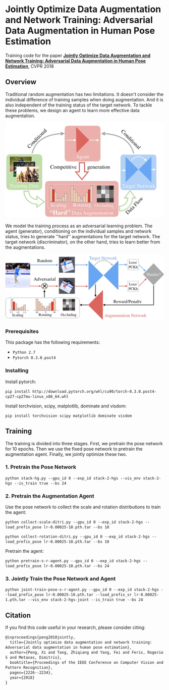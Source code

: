 # Jointly Optimize Data Augmentation and Network Training: Adversarial Data Augmentation in Human Pose Estimation

Training code for the paper 
**[Jointly Optimize Data Augmentation and Network Training: Adversarial Data Augmentation in Human Pose Estimation](https://arxiv.org/pdf/1805.09707.pdf)**, CVPR 2018

## Overview
Traditional random augmentation has two limitations. It doesn't consider the individual difference of training samples when doing augmentation. And it is also independent of the training status of the target network. To tackle these problems, we design an agent to learn more effective data augmentation. 
<p align="center"><img src="figures/overview-1.jpg" alt="Adversarial Data Augmentation in Human Pose Estimation" width="600"></p>
We model the training process as an adversarial learning problem. The agent (generator), conditioning on the individual samples and network status, tries to generate ''hard'' augmentations for the target network. The target network (discriminator), on the other hand, tries to learn better from the augmentations.
<p align="center"><img src="figures/overview-2.jpg" alt="Adversarial Data Augmentation in Human Pose Estimation" width="600"></p>

### Prerequisites

This package has the following requirements:

* `Python 2.7`
* `Pytorch 0.3.0.post4`


### Installing

Install pytorch:
```
pip install http://download.pytorch.org/whl/cu90/torch-0.3.0.post4-cp27-cp27mu-linux_x86_64.whl
```
Install torchvision, scipy, matplotlib, dominate and visdom:
```
pip install torchvision scipy matplotlib dominate visdom
```

## Training

The training is divided into three stages. First, we pretrain the pose network for 10 epochs. Then we use the fixed pose network to pretrain the augmentation agent. Finally, we jointly optimize these two.

### 1. Pretrain the Pose Network

```
python stack-hg.py --gpu_id 0 --exp_id stack-2-hgs --vis_env stack-2-hgs --is_train true --bs 24
```

### 2. Pretrain the Augmentation Agent

Use the pose network to collect the scale and rotation distributions to train the agent:

```
python collect-scale-ditri.py --gpu_id 0 --exp_id stack-2-hgs --load_prefix_pose lr-0.00025-10.pth.tar --bs 10
```
```
python collect-rotation-ditri.py --gpu_id 0 --exp_id stack-2-hgs --load_prefix_pose lr-0.00025-10.pth.tar --bs 10
```
Pretrain the agent:
```
python pretrain-s-r-agent.py --gpu_id 0 --exp_id stack-2-hgs --load_prefix_pose lr-0.00025-10.pth.tar --bs 24
```
### 3. Jointly Train the Pose Network and Agent

```
python joint-train-pose-s-r-agent.py --gpu_id 0 --exp_id stack-2-hgs --load_prefix_pose lr-0.00025-10.pth.tar --load_prefix_sr lr-0.00025-1.pth.tar --vis_env stack-2-hgs-joint --is_train true --bs 24 
```

## Citation
If you find this code useful in your research, please consider citing:

```
@inproceedings{peng2018jointly,
  title={Jointly optimize data augmentation and network training: Adversarial data augmentation in human pose estimation},
  author={Peng, Xi and Tang, Zhiqiang and Yang, Fei and Feris, Rogerio S and Metaxas, Dimitris},
  booktitle={Proceedings of the IEEE Conference on Computer Vision and Pattern Recognition},
  pages={2226--2234},
  year={2018}
}
```
